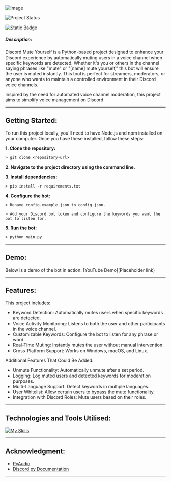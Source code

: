 ![image](https://github.com/user-attachments/assets/3f8c8aa2-0dd8-41a4-a12e-60c4b830fc32)



![Project Status](https://img.shields.io/badge/status-in_progress-Green)

![Static Badge](https://img.shields.io/badge/made_with-python-blue)

##### **Description**:
Discord Mute Yourself is a Python-based project designed to enhance your Discord experience by automatically muting users in a voice channel when specific keywords are detected. Whether it's you or others in the channel saying phrases like "mute" or "[name] mute yourself," this bot will ensure the user is muted instantly. This tool is perfect for streamers, moderators, or anyone who wants to maintain a controlled environment in their Discord voice channels.

Inspired by the need for automated voice channel moderation, this project aims to simplify voice management on Discord.

-----

## Getting Started:

To run this project locally, you'll need to have Node.js and npm installed on your computer. Once you have these installed, follow these steps:

**1. Clone the repository:**

```
> git clone <repository-url>
```

**2. Navigate to the project directory using the command line.**

**3. Install dependencies:**

```
> pip install -r requirements.txt
```

**4. Configure the bot:**

```
> Rename config.example.json to config.json.

> Add your Discord bot token and configure the keywords you want the bot to listen for.
```

**5. Run the bot:**

```
> python main.py
```

----
## Demo:
Below is a demo of the bot in action:
[YouTube Demo](Placeholder link)

----
## Features:
This project includes:
- Keyword Detection: Automatically mutes users when specific keywords are detected.
- Voice Activity Monitoring: Listens to both the user and other participants in the voice channel.
- Customizable Keywords: Configure the bot to listen for any phrase or word.
- Real-Time Muting: Instantly mutes the user without manual intervention.
- Cross-Platform Support: Works on Windows, macOS, and Linux.

Additional Features That Could Be Added:
- Unmute Functionality: Automatically unmute after a set period.
- Logging: Log muted users and detected keywords for moderation purposes.
- Multi-Language Support: Detect keywords in multiple languages.
- User Whitelist: Allow certain users to bypass the mute functionality.
- Integration with Discord Roles: Mute users based on their roles.

----
## Technologies and Tools Utilised:

[![My Skills](https://skillicons.dev/icons?i=python,discord,git,github,vscode)](https://skillicons.dev)

---

## Acknowledgment:
- [PyAudio](https://pypi.org/project/PyAudio/)
- [Discord.py Documentation](https://discordpy.readthedocs.io/en/stable/)
---
